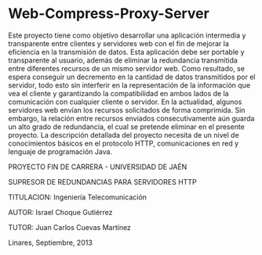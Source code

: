 Web-Compress-Proxy-Server
=========================

Este proyecto tiene como objetivo desarrollar una aplicación intermedia y transparente entre clientes y servidores web con el fin de mejorar la eficiencia en la transmisión de datos. Esta aplicación debe ser portable y transparente al usuario, además de eliminar la redundancia transmitida entre diferentes recursos de un mismo servidor web. 
Como resultado, se espera conseguir un decremento en la cantidad de datos transmitidos por el servidor, todo esto sin interferir en la representación de la información que vea el cliente y garantizando la compatibilidad en ambos lados de la comunicación con cualquier cliente o servidor.
En la actualidad, algunos servidores web envían los recursos solicitados de forma comprimida. Sin embargo, la relación entre recursos enviados consecutivamente aún guarda un alto grado de redundancia, el cual se pretende eliminar en el presente proyecto.
La descripción detallada del proyecto necesita de un nivel de conocimientos básicos en el protocolo HTTP, comunicaciones en red y lenguaje de programación Java.

PROYECTO FIN DE CARRERA - UNIVERSIDAD DE JAÉN

SUPRESOR DE REDUNDANCIAS PARA SERVIDORES HTTP


TITULACION: Ingeniería Telecomunicación

AUTOR: Israel Choque Gutiérrez

TUTOR: Juan Carlos Cuevas Martínez

Linares, Septiembre, 2013
